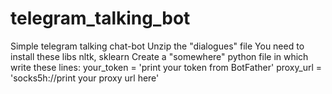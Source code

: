 # telegram_talking_bot
Simple telegram talking chat-bot
Unzip the "dialogues" file
You need to install these libs
nltk, sklearn
Create a "somewhere" python file in which write these lines:
your_token = 'print your token from BotFather'
proxy_url = 'socks5h://print your proxy url here'
